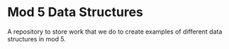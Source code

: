 # Mod 5 Data Structures

A repository to store work that we do to create examples of different data structures in mod 5.
